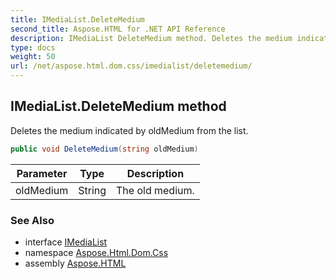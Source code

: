 ```yaml
---
title: IMediaList.DeleteMedium
second_title: Aspose.HTML for .NET API Reference
description: IMediaList DeleteMedium method. Deletes the medium indicated by oldMedium from the list
type: docs
weight: 50
url: /net/aspose.html.dom.css/imedialist/deletemedium/
---
```

## IMediaList.DeleteMedium method

Deletes the medium indicated by oldMedium from the list.

```csharp
public void DeleteMedium(string oldMedium)
```

| Parameter | Type | Description |
| --- | --- | --- |
| oldMedium | String | The old medium. |

### See Also

* interface [IMediaList](../)
* namespace [Aspose.Html.Dom.Css](../../../aspose.html.dom.css/)
* assembly [Aspose.HTML](../../../)
